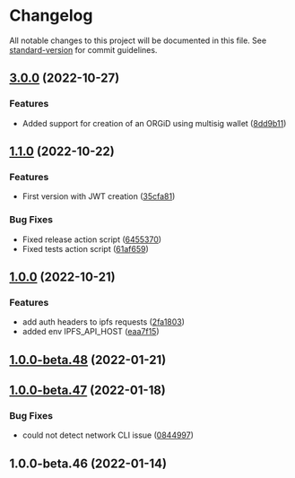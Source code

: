 # Changelog

All notable changes to this project will be documented in this file. See [standard-version](https://github.com/conventional-changelog/standard-version) for commit guidelines.

## [3.0.0](https://github.com/windingtree/org.id-sdk/compare/v1.2.0...v3.0.0) (2022-10-27)

### Features

- Added support for creation of an ORGiD using multisig wallet ([8dd9b11](https://github.com/windingtree/org.id-sdk/commit/8dd9b11cb0dc7befe344e2f96a684978c2e05e78))

## [1.1.0](https://github.com/windingtree/org.id-sdk/compare/v1.0.0...v1.1.0) (2022-10-22)

### Features

- First version with JWT creation ([35cfa81](https://github.com/windingtree/org.id-sdk/commit/35cfa81677a3804a0dfc4aa7c619408c6619d731))

### Bug Fixes

- Fixed release action script ([6455370](https://github.com/windingtree/org.id-sdk/commit/645537012b5c0f852b8839814305593a59162af1))
- Fixed tests action script ([61af659](https://github.com/windingtree/org.id-sdk/commit/61af6593f96036d61bf05ecf2dafedb28575498e))

## [1.0.0](https://github.com/windingtree/org.id-sdk/compare/v1.0.0-beta.48...v1.0.0) (2022-10-21)

### Features

- add auth headers to ipfs requests ([2fa1803](https://github.com/windingtree/org.id-sdk/commit/2fa1803f23f5b66c4aa40127f0226f1cc497b7ed))
- added env IPFS_API_HOST ([eaa7f15](https://github.com/windingtree/org.id-sdk/commit/eaa7f15090641e71969a580a90a082e23694cb4a))

## [1.0.0-beta.48](https://github.com/windingtree/org.id-sdk/compare/v1.0.0-beta.47...v1.0.0-beta.48) (2022-01-21)

## [1.0.0-beta.47](https://github.com/windingtree/org.id-sdk/compare/v1.0.0-beta.46...v1.0.0-beta.47) (2022-01-18)

### Bug Fixes

- could not detect network CLI issue ([0844997](https://github.com/windingtree/org.id-sdk/commit/084499749d8f833a49b4f4fca7a45ac728667dfe))

## 1.0.0-beta.46 (2022-01-14)
